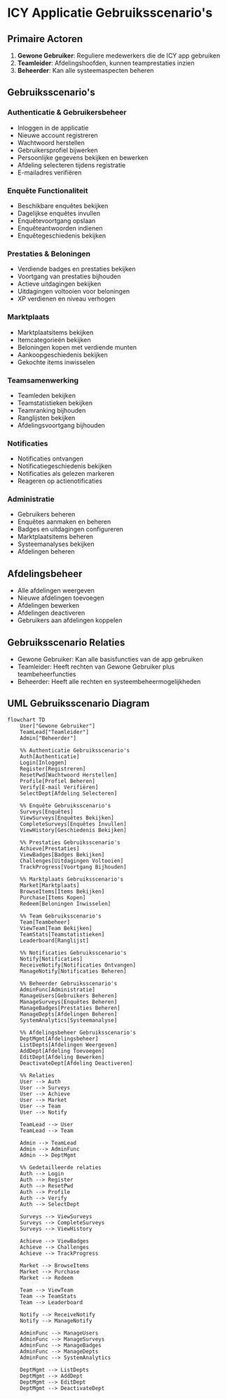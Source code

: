 # ICY Applicatie Gebruiksscenario's

## Primaire Actoren

1. **Gewone Gebruiker**: Reguliere medewerkers die de ICY app gebruiken
2. **Teamleider**: Afdelingshoofden, kunnen teamprestaties inzien
3. **Beheerder**: Kan alle systeemaspecten beheren

## Gebruiksscenario's

### Authenticatie & Gebruikersbeheer
- Inloggen in de applicatie
- Nieuwe account registreren
- Wachtwoord herstellen
- Gebruikersprofiel bijwerken
- Persoonlijke gegevens bekijken en bewerken
- Afdeling selecteren tijdens registratie
- E-mailadres verifiëren

### Enquête Functionaliteit
- Beschikbare enquêtes bekijken
- Dagelijkse enquêtes invullen
- Enquêtevoortgang opslaan
- Enquêteantwoorden indienen
- Enquêtegeschiedenis bekijken

### Prestaties & Beloningen
- Verdiende badges en prestaties bekijken
- Voortgang van prestaties bijhouden
- Actieve uitdagingen bekijken
- Uitdagingen voltooien voor beloningen
- XP verdienen en niveau verhogen

### Marktplaats
- Marktplaatsitems bekijken
- Itemcategorieën bekijken
- Beloningen kopen met verdiende munten
- Aankoopgeschiedenis bekijken
- Gekochte items inwisselen

### Teamsamenwerking
- Teamleden bekijken
- Teamstatistieken bekijken
- Teamranking bijhouden
- Ranglijsten bekijken
- Afdelingsvoortgang bijhouden

### Notificaties
- Notificaties ontvangen
- Notificatiegeschiedenis bekijken
- Notificaties als gelezen markeren
- Reageren op actienotificaties

### Administratie
- Gebruikers beheren
- Enquêtes aanmaken en beheren
- Badges en uitdagingen configureren
- Marktplaatsitems beheren
- Systeemanalyses bekijken
- Afdelingen beheren

## Afdelingsbeheer
- Alle afdelingen weergeven
- Nieuwe afdelingen toevoegen
- Afdelingen bewerken
- Afdelingen deactiveren
- Gebruikers aan afdelingen koppelen

## Gebruiksscenario Relaties

- Gewone Gebruiker: Kan alle basisfuncties van de app gebruiken
- Teamleider: Heeft rechten van Gewone Gebruiker plus teambeheerfuncties
- Beheerder: Heeft alle rechten en systeembeheermogelijkheden

## UML Gebruiksscenario Diagram

```mermaid
flowchart TD
    User["Gewone Gebruiker"]
    TeamLead["Teamleider"]
    Admin["Beheerder"]
    
    %% Authenticatie Gebruiksscenario's
    Auth[Authenticatie]
    Login[Inloggen]
    Register[Registreren]
    ResetPwd[Wachtwoord Herstellen]
    Profile[Profiel Beheren]
    Verify[E-mail Verifiëren]
    SelectDept[Afdeling Selecteren]
    
    %% Enquête Gebruiksscenario's
    Surveys[Enquêtes]
    ViewSurveys[Enquêtes Bekijken]
    CompleteSurveys[Enquêtes Invullen]
    ViewHistory[Geschiedenis Bekijken]
    
    %% Prestaties Gebruiksscenario's
    Achieve[Prestaties]
    ViewBadges[Badges Bekijken]
    Challenges[Uitdagingen Voltooien]
    TrackProgress[Voortgang Bijhouden]
    
    %% Marktplaats Gebruiksscenario's
    Market[Marktplaats]
    BrowseItems[Items Bekijken]
    Purchase[Items Kopen]
    Redeem[Beloningen Inwisselen]
    
    %% Team Gebruiksscenario's
    Team[Teambeheer]
    ViewTeam[Team Bekijken]
    TeamStats[Teamstatistieken]
    Leaderboard[Ranglijst]
    
    %% Notificaties Gebruiksscenario's
    Notify[Notificaties]
    ReceiveNotify[Notificaties Ontvangen]
    ManageNotify[Notificaties Beheren]
    
    %% Beheerder Gebruiksscenario's
    AdminFunc[Administratie]
    ManageUsers[Gebruikers Beheren]
    ManageSurveys[Enquêtes Beheren]
    ManageBadges[Prestaties Beheren]
    ManageDepts[Afdelingen Beheren]
    SystemAnalytics[Systeemanalyse]
    
    %% Afdelingsbeheer Gebruiksscenario's
    DeptMgmt[Afdelingsbeheer]
    ListDepts[Afdelingen Weergeven]
    AddDept[Afdeling Toevoegen]
    EditDept[Afdeling Bewerken]
    DeactivateDept[Afdeling Deactiveren]
    
    %% Relaties
    User --> Auth
    User --> Surveys
    User --> Achieve
    User --> Market
    User --> Team
    User --> Notify
    
    TeamLead --> User
    TeamLead --> Team
    
    Admin --> TeamLead
    Admin --> AdminFunc
    Admin --> DeptMgmt
    
    %% Gedetailleerde relaties
    Auth --> Login
    Auth --> Register
    Auth --> ResetPwd
    Auth --> Profile
    Auth --> Verify
    Auth --> SelectDept
    
    Surveys --> ViewSurveys
    Surveys --> CompleteSurveys
    Surveys --> ViewHistory
    
    Achieve --> ViewBadges
    Achieve --> Challenges
    Achieve --> TrackProgress
    
    Market --> BrowseItems
    Market --> Purchase
    Market --> Redeem
    
    Team --> ViewTeam
    Team --> TeamStats
    Team --> Leaderboard
    
    Notify --> ReceiveNotify
    Notify --> ManageNotify
    
    AdminFunc --> ManageUsers
    AdminFunc --> ManageSurveys
    AdminFunc --> ManageBadges
    AdminFunc --> ManageDepts
    AdminFunc --> SystemAnalytics
    
    DeptMgmt --> ListDepts
    DeptMgmt --> AddDept
    DeptMgmt --> EditDept
    DeptMgmt --> DeactivateDept
```
